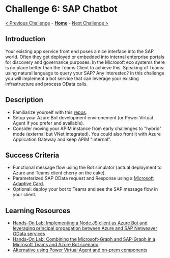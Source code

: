 # Challenge 6: SAP Chatbot

[< Previous Challenge](./05-PrivateLink.md) - **[Home](../README.md)** - [Next Challenge >](./07-EventDriven.md)

## Introduction
Your existing app service front end poses a nice interface into the SAP world. Often they get deployed or embedded into internal enterprise portals for discovery and governance purposes. In the Microsoft eco systems there is no place better than the Teams Client to achieve this. Speaking of Teams: using natural language to query your SAP? Any interested? In this challenge you will implement a bot service that can leverage your existing infrastructure and process OData calls.

## Description
- Familiarize yourself with this [repos](https://github.com/ROBROICH/Teams-Chatbot-SAP-NW-Principal-Propagation).
- Setup your Azure Bot development environement (or Power Virtual Agent if you prefer and available).
- Consider moving your APIM instance from early challenges to "hybrid" mode (external but VNet integrated). You could also front it with Azure Application Gateway and keep APIM "internal".

## Success Criteria
- Functional message flow using the Bot simulator (actual deployment to Azure and Teams client cherry on the cake).
- Parameterized SAP OData request and Response using a [Microsoft Adaptive Card](https://adaptivecards.io/).
- Optional: deploy your bot to Teams and see the SAP message flow in your client.

## Learning Resources
- [Hands-On Lab: Implementing a Node.JS client as Azure Bot and leveraging principal propagation between Azure and SAP Netweaver OData services](https://github.com/ROBROICH/Teams-Chatbot-SAP-NW-Principal-Propagation)
- [Hands-On Lab: Combining the Microsoft-Graph and SAP-Graph in a Microsoft Teams and Azure Bot scenario](https://github.com/ROBROICH/TEAMS-Chatbot-Microsoft-SAP-Graph)
- [Alternative using Power Virtual Agent and on-prem components](https://blogs.sap.com/2021/04/13/principal-propagation-in-a-multi-cloud-solution-between-microsoft-azure-and-sap-business-technology-platform-btp-part-iv-sso-with-a-power-virtual-agent-chatbot-and-on-premises-data-gateway/)

